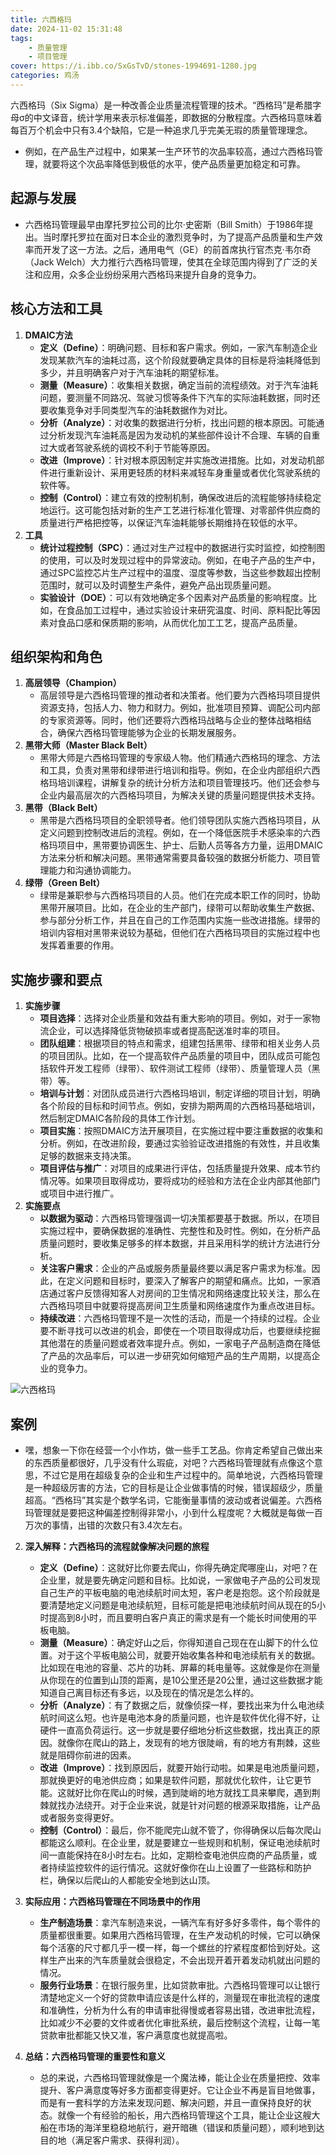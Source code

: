 ```yaml
---
title: 六西格玛
date: 2024-11-02 15:31:48
tags:
    - 质量管理
    - 项目管理
cover: https://i.ibb.co/SxGsTvD/stones-1994691-1280.jpg
categories: 鸡汤
---
```



六西格玛（Six Sigma）是一种改善企业质量流程管理的技术。“西格玛”是希腊字母σ的中文译音，统计学用来表示标准偏差，即数据的分散程度。六西格玛意味着每百万个机会中只有3.4个缺陷，它是一种追求几乎完美无瑕的质量管理理念。

- 例如，在产品生产过程中，如果某一生产环节的次品率较高，通过六西格玛管理，就要将这个次品率降低到极低的水平，使产品质量更加稳定和可靠。

## 起源与发展
   - 六西格玛管理最早由摩托罗拉公司的比尔·史密斯（Bill Smith）于1986年提出。当时摩托罗拉在面对日本企业的激烈竞争时，为了提高产品质量和生产效率而开发了这一方法。之后，通用电气（GE）的前首席执行官杰克·韦尔奇（Jack Welch）大力推行六西格玛管理，使其在全球范围内得到了广泛的关注和应用，众多企业纷纷采用六西格玛来提升自身的竞争力。

## 核心方法和工具

1. **DMAIC方法**
   - **定义（Define）**：明确问题、目标和客户需求。例如，一家汽车制造企业发现某款汽车的油耗过高，这个阶段就要确定具体的目标是将油耗降低到多少，并且明确客户对于汽车油耗的期望标准。
   - **测量（Measure）**：收集相关数据，确定当前的流程绩效。对于汽车油耗问题，要测量不同路况、驾驶习惯等条件下汽车的实际油耗数据，同时还要收集竞争对手同类型汽车的油耗数据作为对比。
   - **分析（Analyze）**：对收集的数据进行分析，找出问题的根本原因。可能通过分析发现汽车油耗高是因为发动机的某些部件设计不合理、车辆的自重过大或者驾驶系统的调校不利于节能等原因。
   - **改进（Improve）**：针对根本原因制定并实施改进措施。比如，对发动机部件进行重新设计、采用更轻质的材料来减轻车身重量或者优化驾驶系统的软件等。
   - **控制（Control）**：建立有效的控制机制，确保改进后的流程能够持续稳定地运行。这可能包括对新的生产工艺进行标准化管理、对零部件供应商的质量进行严格把控等，以保证汽车油耗能够长期维持在较低的水平。
2. **工具**
   - **统计过程控制（SPC）**：通过对生产过程中的数据进行实时监控，如控制图的使用，可以及时发现过程中的异常波动。例如，在电子产品的生产中，通过SPC监控芯片生产过程中的温度、湿度等参数，当这些参数超出控制范围时，就可以及时调整生产条件，避免产品出现质量问题。
   - **实验设计（DOE）**：可以有效地确定多个因素对产品质量的影响程度。比如，在食品加工过程中，通过实验设计来研究温度、时间、原料配比等因素对食品口感和保质期的影响，从而优化加工工艺，提高产品质量。

## 组织架构和角色

1. **高层领导（Champion）**
   - 高层领导是六西格玛管理的推动者和决策者。他们要为六西格玛项目提供资源支持，包括人力、物力和财力。例如，批准项目预算、调配公司内部的专家资源等。同时，他们还要将六西格玛战略与企业的整体战略相结合，确保六西格玛管理能够为企业的长期发展服务。
2. **黑带大师（Master Black Belt）**
   - 黑带大师是六西格玛管理的专家级人物。他们精通六西格玛的理念、方法和工具，负责对黑带和绿带进行培训和指导。例如，在企业内部组织六西格玛培训课程，讲解复杂的统计分析方法和项目管理技巧。他们还会参与企业内最高层次的六西格玛项目，为解决关键的质量问题提供技术支持。
3. **黑带（Black Belt）**
   - 黑带是六西格玛项目的全职领导者。他们领导团队实施六西格玛项目，从定义问题到控制改进后的流程。例如，在一个降低医院手术感染率的六西格玛项目中，黑带要协调医生、护士、后勤人员等各方力量，运用DMAIC方法来分析和解决问题。黑带通常需要具备较强的数据分析能力、项目管理能力和沟通协调能力。
4. **绿带（Green Belt）**
   - 绿带是兼职参与六西格玛项目的人员。他们在完成本职工作的同时，协助黑带开展项目。比如，在企业的生产部门，绿带可以帮助收集生产数据、参与部分分析工作，并且在自己的工作范围内实施一些改进措施。绿带的培训内容相对黑带来说较为基础，但他们在六西格玛项目的实施过程中也发挥着重要的作用。

## 实施步骤和要点

1. **实施步骤**
   - **项目选择**：选择对企业质量和效益有重大影响的项目。例如，对于一家物流企业，可以选择降低货物破损率或者提高配送准时率的项目。
   - **团队组建**：根据项目的特点和需求，组建包括黑带、绿带和相关业务人员的项目团队。比如，在一个提高软件产品质量的项目中，团队成员可能包括软件开发工程师（绿带）、软件测试工程师（绿带）、质量管理人员（黑带）等。
   - **培训与计划**：对团队成员进行六西格玛培训，制定详细的项目计划，明确各个阶段的目标和时间节点。例如，安排为期两周的六西格玛基础培训，然后制定DMAIC各阶段的具体工作计划。
   - **项目实施**：按照DMAIC方法开展项目，在实施过程中要注重数据的收集和分析。例如，在改进阶段，要通过实验验证改进措施的有效性，并且收集足够的数据来支持决策。
   - **项目评估与推广**：对项目的成果进行评估，包括质量提升效果、成本节约情况等。如果项目取得成功，要将成功的经验和方法在企业内部其他部门或项目中进行推广。
2. **实施要点**
   - **以数据为驱动**：六西格玛管理强调一切决策都要基于数据。所以，在项目实施过程中，要确保数据的准确性、完整性和及时性。例如，在分析产品质量问题时，要收集足够多的样本数据，并且采用科学的统计方法进行分析。
   - **关注客户需求**：企业的产品或服务质量最终要以满足客户需求为标准。因此，在定义问题和目标时，要深入了解客户的期望和痛点。比如，一家酒店通过客户反馈得知客人对房间的卫生情况和网络速度比较关注，那么在六西格玛项目中就要将提高房间卫生质量和网络速度作为重点改进目标。
   - **持续改进**：六西格玛管理不是一次性的活动，而是一个持续的过程。企业要不断寻找可以改进的机会，即使在一个项目取得成功后，也要继续挖掘其他潜在的质量问题或者效率提升点。例如，一家电子产品制造商在降低了产品的次品率后，可以进一步研究如何缩短产品的生产周期，以提高企业的竞争力。


![六西格玛](https://i.ibb.co/dbqZJHm/Pix-Pin-2024-11-02-15-30-48.png)





## 案例

   - 嘿，想象一下你在经营一个小作坊，做一些手工艺品。你肯定希望自己做出来的东西质量都很好，几乎没有什么瑕疵，对吧？六西格玛管理就有点像这个意思，不过它是用在超级复杂的企业和生产过程中的。简单地说，六西格玛管理是一种超级厉害的方法，它的目标是让企业做事情的时候，错误超级少，质量超高。“西格玛”其实是个数学名词，它能衡量事情的波动或者说偏差。六西格玛管理就是要把这种偏差控制得非常小，小到什么程度呢？大概就是每做一百万次的事情，出错的次数只有3.4次左右。

2. **深入解释：六西格玛的流程就像解决问题的旅程**
   - **定义（Define）**：这就好比你要去爬山，你得先确定爬哪座山，对吧？在企业里，就是要先确定问题和目标。比如说，一家做电子产品的公司发现自己生产的平板电脑的电池续航时间太短，客户老是抱怨。这个阶段就是要清楚地定义问题是电池续航短，目标可能是把电池续航时间从现在的5小时提高到8小时，而且要明白客户真正的需求是有一个能长时间使用的平板电脑。
   - **测量（Measure）**：确定好山之后，你得知道自己现在在山脚下的什么位置。对于这个平板电脑公司，就要开始收集各种和电池续航有关的数据。比如现在电池的容量、芯片的功耗、屏幕的耗电量等。这就像是你在测量从你现在的位置到山顶的距离，是10公里还是20公里，通过这些数据才能知道自己离目标还有多远，以及现在的情况是怎么样的。
   - **分析（Analyze）**：有了数据之后，就像侦探一样，要找出来为什么电池续航时间这么短。也许是电池本身的质量问题，也许是软件优化得不好，让硬件一直高负荷运行。这一步就是要仔细地分析这些数据，找出真正的原因。就像你在爬山的路上，发现有的地方很陡峭，有的地方有荆棘，这些就是阻碍你前进的因素。
   - **改进（Improve）**：找到原因后，就要开始行动啦。如果是电池质量问题，那就换更好的电池供应商；如果是软件问题，那就优化软件，让它更节能。这就好比你在爬山的时候，遇到陡峭的地方就找工具来攀爬，遇到荆棘就找办法绕开。对于企业来说，就是针对问题的根源采取措施，让产品或者服务变得更好。
   - **控制（Control）**：最后，你不能爬完山就不管了，你得确保以后每次爬山都能这么顺利。在企业里，就是要建立一些规则和机制，保证电池续航时间一直能保持在8小时左右。比如，定期检查电池供应商的产品质量，或者持续监控软件的运行情况。这就好像你在山上设置了一些路标和防护栏，确保以后爬山的人都能安全地到达山顶。

3. **实际应用：六西格玛管理在不同场景中的作用**
   - **生产制造场景**：拿汽车制造来说，一辆汽车有好多好多零件，每个零件的质量都很重要。如果用六西格玛管理，在生产发动机的时候，它可以确保每个活塞的尺寸都几乎一模一样，每一个螺丝的拧紧程度都恰到好处。这样生产出来的汽车质量就会很稳定，不会出现开着开着发动机就出问题的情况。
   - **服务行业场景**：在银行服务里，比如贷款审批。六西格玛管理可以让银行清楚地定义一个好的贷款申请应该是什么样的，测量现在审批流程的速度和准确性，分析为什么有的申请审批得慢或者容易出错，改进审批流程，比如减少不必要的文件或者优化审批系统，最后控制这个流程，让每一笔贷款审批都能又快又准，客户满意度也就提高啦。

4. **总结：六西格玛管理的重要性和意义**
   - 总的来说，六西格玛管理就像是一个魔法棒，能让企业在质量把控、效率提升、客户满意度等好多方面都变得更好。它让企业不再是盲目地做事，而是有一套科学的方法来发现问题、解决问题，并且一直保持良好的状态。就像一个有经验的船长，用六西格玛管理这个工具，能让企业这艘大船在市场的海洋里稳稳地航行，避开暗礁（错误和质量问题），顺利地到达目的地（满足客户需求、获得利润）。